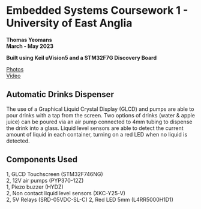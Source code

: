 # Embedded Systems Coursework 1 - University of East Anglia
**Thomas Yeomans**  
**March - May 2023**

**Built using Keil uVision5 and a STM32F7G Discovery Board**

<a href="https://postimg.cc/gallery/66PzTPW"> Photos </a>  
<a href="https://youtu.be/-BzgFJyl_WQ"> Video </a>

## Automatic Drinks Dispenser
The use of a Graphical Liquid Crystal Display (GLCD) and pumps are able to pour drinks with a tap from the screen. Two options of drinks (water & apple juice) can be poured via an air pump connected to 4mm tubing to dispense the drink into a glass. Liquid level sensors are able to detect the current amount of liquid in each container, turning on a red LED when no liquid is detected. 

## Components Used
1, GLCD Touchscreen (STM32F746NG)  
2, 12V air pumps (PYP370-12Z)  
1, Piezo buzzer (HYDZ)  
2, Non contact liquid level sensors (XKC-Y25-V)  
2, 5V Relays (SRD-05VDC-SL-C) 
2, Red LED 5mm (L4RR5000H1D1)



